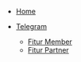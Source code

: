<!-- docs/_sidebar.md -->

* [Home](/)

* [Telegram](/)
    * [Fitur Member](fiturmember.md)
    * [Fitur Partner](fiturpartner.md)
        